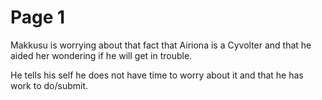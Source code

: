 # Page 1
Makkusu is worrying about that fact that Airiona is a Cyvolter and that he aided her wondering if he will get in trouble.

He tells his self he does not have time to worry about it and that he has work to do/submit.